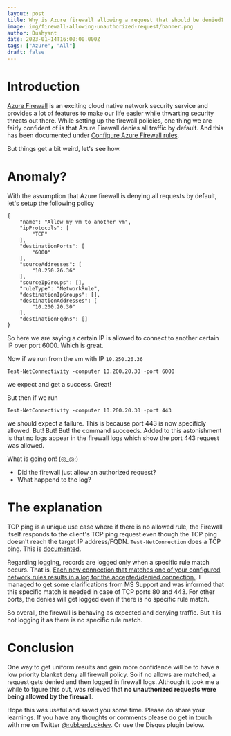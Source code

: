 ```yaml
---
layout: post
title: Why is Azure firewall allowing a request that should be denied?
image: img/firewall-allowing-unauthorized-request/banner.png
author: Dushyant
date: 2023-01-14T16:00:00.000Z
tags: ["Azure", "All"]
draft: false
---
```

# Introduction
[Azure Firewall](https://learn.microsoft.com/en-us/azure/firewall/overview) is an exciting cloud native network security service and provides a lot of features to make our life easier while thwarting security threats out there. While setting up the firewall policies, one thing we are fairly confident of is that Azure Firewall denies all traffic by default. And this has been documented under [Configure Azure Firewall rules](https://learn.microsoft.com/en-us/azure/firewall/rule-processing).

But things get a bit weird, let's see how.

# Anomaly?

With the assumption that Azure firewall is denying all requests by default, let's setup the following policy

```
{
    "name": "Allow my vm to another vm",
    "ipProtocols": [
        "TCP"
    ],
    "destinationPorts": [
        "6000"
    ],
    "sourceAddresses": [
        "10.250.26.36"
    ],
    "sourceIpGroups": [],
    "ruleType": "NetworkRule",
    "destinationIpGroups": [],
    "destinationAddresses": [
        "10.200.20.30"
    ],
    "destinationFqdns": []
}
```

So here we are saying a certain IP is allowed to connect to another certain IP over port 6000. Which is great.

Now if we run from the vm with IP `10.250.26.36`

```
Test-NetConnectivity -computer 10.200.20.30 -port 6000
```

we expect and get a success. Great!

But then if we run
```
Test-NetConnectivity -computer 10.200.20.30 -port 443
```

we should expect a failure. This is because port 443 is now specificly allowed. But! But! But! the command succeeds. Added to this astonishment is that no logs appear in the firewall logs which show the port 443 request was allowed.

What is going on! (◎_◎;)

- Did the firewall just allow an authorized request?
- What happend to the log?

# The explanation
TCP ping is a unique use case where if there is no allowed rule, the Firewall itself responds to the client's TCP ping request even though the TCP ping doesn't reach the target IP address/FQDN. `Test-NetConnection` does a TCP ping. This is [documented](https://learn.microsoft.com/en-us/azure/firewall/firewall-faq#why-can-a-tcp-ping-and-similar-tools-successfully-connect-to-a-target-fqdn-even-when-no-rule-on-azure-firewall-allows-that-traffic).

Regarding logging, records are logged only when a specific rule match occurs. That is, [Each new connection that matches one of your configured network rules results in a log for the accepted/denied connection.](https://learn.microsoft.com/en-us/azure/firewall/logs-and-metrics). I managed to get some clarifications from MS Support and was informed that this specific match is needed in case of TCP ports 80 and 443. For other ports, the denies will get logged even if there is no specific rule match.

So overall, the firewall is behaving as expected and denying traffic. But it is not logging it as there is no specific rule match.

# Conclusion
One way to get uniform results and gain more confidence will be to have a low priority blanket deny all firewall policy. So if no allows are matched, a request gets denied and then logged in firewall logs. Although it took me a while to figure this out, was relieved that **no unauthorized requests were being allowed by the firewall**.

Hope this was useful and saved you some time. Please do share your learnings. If you have any thoughts or comments please do get in touch with me on Twitter [@rubberduckdev](https://twitter.com/rubberduckdev). Or use the Disqus plugin below.